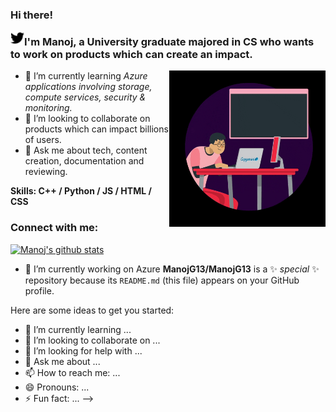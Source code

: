 ### Hi there!

<a href="https://twitter.com/manoj_gogu">
<img align="left" alt=" | Twitter" width="22px" src="https://github.com/ManojG13/ManojG13/blob/main/Assets/twitter.svg" />
</a>


### I'm Manoj, a University graduate majored in CS who wants to work on products which can create an impact.
<img align="right" src="Assets/asset.gif" width="250" height="250"/>

- 🌱 I’m currently learning *Azure applications involving storage, compute services, security & monitoring.*
- 👯 I’m looking to collaborate on products which can impact billions of users.
- 💬 Ask me about tech, content creation, documentation and reviewing.

**Skills: C++ / Python / JS / HTML / CSS**
<h3 align="left">Connect with me:</h3>




[![Manoj's github stats](https://github-readme-stats.vercel.app/api?username=manojg13)](https://github.com/manojg13)




- 🔭 I’m currently working on Azure
**ManojG13/ManojG13** is a ✨ _special_ ✨ repository because its `README.md` (this file) appears on your GitHub profile.

Here are some ideas to get you started:


- 🌱 I’m currently learning ...
- 👯 I’m looking to collaborate on ...
- 🤔 I’m looking for help with ...
- 💬 Ask me about ...
- 📫 How to reach me: ...
- 😄 Pronouns: ...
- ⚡ Fun fact: ...
-->
